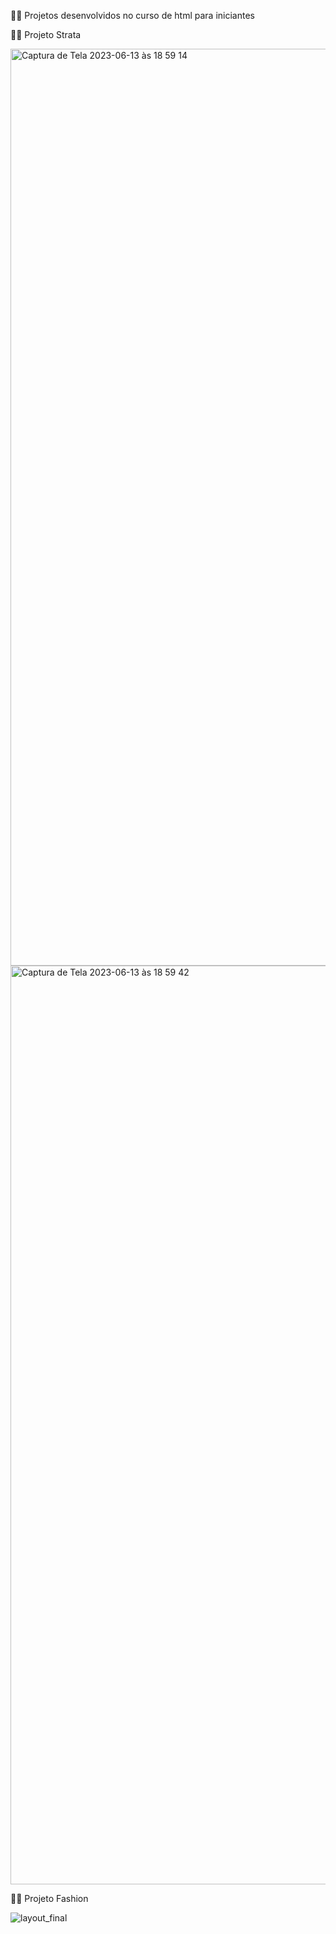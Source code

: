 👨‍🎓 Projetos desenvolvidos no curso de html para iniciantes

:woman_technologist: Projeto Strata


<img width="1467" alt="Captura de Tela 2023-06-13 às 18 59 14" src="https://github.com/leticiarsouza/curso-iniciante-html/assets/20351447/642948d2-b753-4918-8be7-9d624d17a5a1">

<img width="1470" alt="Captura de Tela 2023-06-13 às 18 59 42" src="https://github.com/leticiarsouza/curso-iniciante-html/assets/20351447/95cfb098-77b3-451b-b963-77420506bf2b">

:woman_technologist: Projeto Fashion


![layout_final](https://github.com/leticiarsouza/curso-iniciante-html/assets/20351447/eeb0e530-2382-40cc-948f-f9e08f6d126d)

